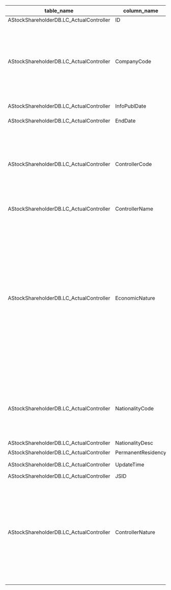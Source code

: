 | table_name| column_name| column_description | 注释 | Annotation | 数据示例 |
|---|---|---|---|---|---|
| AStockShareholderDB.LC_ActualController | ID | ID ||| 600387442842 |
| AStockShareholderDB.LC_ActualController | CompanyCode| 公司代码 | 公司代码（CompanyCode）：与“证券主表（SecuMain）”中的“公司代码（CompanyCode）”关联，得到上市公司的交易代码、简称等。 | 代码（CompanyCode）is associated with the "CompanyCode" in "SecuMain", obtaining the trading code, abbreviation, etc. of the listed company. | 1440 |
| AStockShareholderDB.LC_ActualController | InfoPublDate | 信息发布日期 ||| 2018-11-14 12:00:00.000|
| AStockShareholderDB.LC_ActualController | EndDate| 日期 ||| 2019-01-09 12:00:00.000|
| AStockShareholderDB.LC_ActualController | ControllerCode | 实际控制人代码 | 实际控制人代码（ControllerCode）：与“机构基本资料（LC_InstiArchive）”中的“企业编号（CompanyCode）”关联，得到实际控制人的名称，企业性质等信息。 | Controller Code: Associated with the "Company Code" in "LC_InstiArchive" to obtain information such as the name of the actual controller and the nature of the enterprise. | 8082 |
| AStockShareholderDB.LC_ActualController | ControllerName | 实际控制人 ||| 国务院国有资产监督管理委员会 |
| AStockShareholderDB.LC_ActualController | EconomicNature | 经济性质 | 实际控制人经济性质(EconomicNature)与(CT_SystemConst)表中的DM字段关联，令LB = 1581，得到实际控制人经济性质的具体描述：1-中央企业，2-地方国有企业，3-民营企业，4-集体企业，5-大学，6-外资，7-工会，99-其它。 | The economic nature of the actual controller (EconomicNature) is associated with the DM field in the (CT_SystemConst) table, setting LB = 1581, to obtain the specific description of the economic nature of the actual controller: 1-Central Enterprise, 2-Local State-owned Enterprise, 3-Private Enterprise, 4-Collective Enterprise, 5-University, 6-Foreign Capital, 7-Trade Union, 99-Other. | 1|
| AStockShareholderDB.LC_ActualController | NationalityCode| 国籍代码 | 国籍代码（NationalityCode）：与“系统常量表”中的“代码（DM）”关联，令“LB=1023”，得到实际控制人的国籍编码。 | Nationality Code: Associated with the "Code (DM)" in the "System Constants Table", setting "LB=1023" yields the actual controller's nationality code.| null |
| AStockShareholderDB.LC_ActualController | NationalityDesc| 国籍描述 ||| null |
| AStockShareholderDB.LC_ActualController | PermanentResidency | 永久境外居留权 ||| null |
| AStockShareholderDB.LC_ActualController | UpdateTime | 更新时间 ||| 2019-05-10 01:28:23.037|
| AStockShareholderDB.LC_ActualController | JSID | JSID ||| 610766903921 |
| AStockShareholderDB.LC_ActualController | ControllerNature | 实际控制人所属性质 | 实际控制人所属性质(ControllerNature)与(CT_SystemConst)表中的DM字段关联，令LB = 1783，得到实际控制人所属性质的具体描述：1-自然人，2-企业，3-证券品种，99-其他。 | The nature of the actual controller (ControllerNature) is associated with the DM field in the (CT_SystemConst) table, setting LB = 1783, to obtain the specific description of the nature of the actual controller: 1-natural person, 2-enterprise, 3-security type, 99-others.| 2|